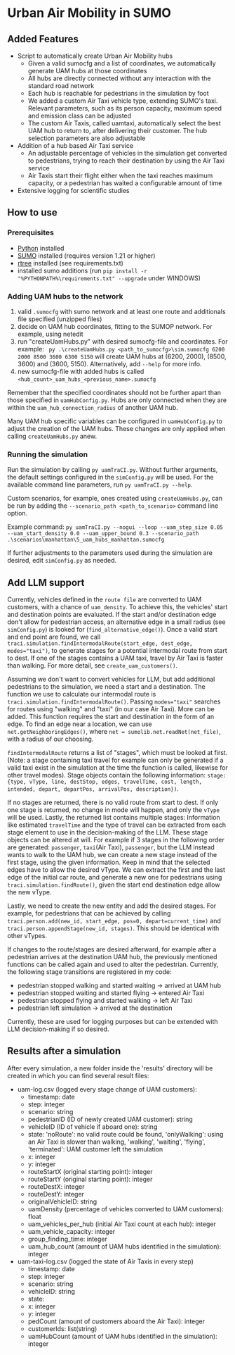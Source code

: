# Urban Air Mobility in SUMO

## Added Features

- Script to automatically create Urban Air Mobility hubs
  - Given a valid sumocfg and a list of coordinates, we automatically generate UAM hubs at those coordinates
  - All hubs are directly connected without any interaction with the standard road network
  - Each hub is reachable for pedestrians in the simulation by foot
  - We added a custom Air Taxi vehicle type, extending SUMO's taxi. Relevant parameters, such as its person capacity, maximum speed and emission class can be adjusted
  - The custom Air Taxis, called uamtaxi, automatically select the best UAM hub to return to, after delivering their customer. The hub selection parameters are also adjustable
- Addition of a hub based Air Taxi service
  - An adjustable percentage of vehicles in the simulation get converted to pedestrians, trying to reach their destination by using the Air Taxi service
  - Air Taxis start their flight either when the taxi reaches maximum capacity, or a pedestrian has waited a configurable amount of time
- Extensive logging for scientific studies

## How to use

### Prerequisites

- [Python](https://www.python.org/downloads) installed
- [SUMO](https://sumo.dlr.de/docs/Downloads.php) installed (requires version 1.21 or higher)
- [rtree](https://github.com/Toblerity/rtree) installed (see requirements.txt)
- installed sumo additions (run ``pip install -r "%PYTHONPATH%\requirements.txt" --upgrade`` under WINDOWS)

### Adding UAM hubs to the network

1. valid `.sumocfg` with sumo network and at least one route and additionals file specified (unzipped files)
2. decide on UAM hub coordinates, fitting to the SUMOP network. For example, using netedit
3. run "createUamHubs.py" with desired sumocfg-file and coordinates. For example: ` py .\createUamHubs.py <path_to_sumocfg>\sim.sumocfg 6200 2000 8500 3600 6300 5150` will create UAM hubs at (6200, 2000), (8500, 3600) and (3600, 5150). Alternatively, add `--help` for more info.
4. new sumocfg-file with added hubs is called `<hub_count>_uam_hubs_<previous_name>.sumocfg`

Remember that the specified coordinates should not be further apart than those specified in ``uamHubConfig.py``. Hubs are only connected when they are within the `uam_hub_connection_radius` of another UAM hub.

Many UAM hub specific variables can be configured in ``uamHubConfig.py`` to adjust the creation of the UAM hubs. These changes are only applied when calling `createUamHubs.py` anew.


### Running the simulation

Run the simulation by calling ``py uamTraCI.py``.
Without further arguments, the default settings configured in the `simConfig.py` will be used.
For the available command line parameters, run ``py uamTraCI.py --help``.

Custom scenarios, for example, ones created using `createUamHubs.py`, can be run by adding the
`--scenario_path <path_to_scenario>` command line option.

Example command:
``py uamTraCI.py --nogui --loop --uam_step_size 0.05 --uam_start_density 0.0 --uam_upper_bound 0.3 --scenario_path .\scenarios\manhattan\5_uam_hubs_manhattan.sumocfg``

If further adjustments to the parameters used during the simulation are desired, edit `simConfig.py` as needed.

## Add LLM support

Currently, vehicles defined in the `route file` are converted to UAM customers, with a chance of `uam_density`.
To achieve this, the vehicles' start and destination points are evaluated.
If the start and/or destination edge don't allow for pedestrian access, an alternative edge in a small radius (see `simConfig.py`) is looked for (`find_alternative_edge()`).
Once a valid start and end point are found, we call `traci.simulation.findIntermodalRoute(start_edge, dest_edge, modes="taxi")`, to generate stages for a potential intermodal route from start to dest.
If one of the stages contains a UAM taxi, travel by Air Taxi is faster than walking.
For more detail, see `create_uam_customers()`.

Assuming we don't want to convert vehicles for LLM, but add additional pedestrians to the simulation, we need a start and a destination.
The function we use to calculate our intermodal route is `traci.simulation.findIntermodalRoute()`. Passing `modes="taxi"` searches for routes using "walking" and "taxi" (in our case Air Taxi). More can be added.
This function requires the start and destination in the form of an edge. To find an edge near a location, we can use `net.getNeighboringEdges()`, where `net = sumolib.net.readNet(net_file)`, with a radius of our choosing.

`findIntermodalRoute` returns a list of "stages", which must be looked at first.
(Note: a stage containing taxi travel for example can only be generated if a valid taxi exist in the simulation at the time the function is called, likewise for other travel modes).
Stage objects contain the following information: 
`stage: {type, vType, line, destStop, edges, travelTime, cost, length, intended, depart, departPos, arrivalPos, description})`.

If no stages are returned, there is no valid route from start to dest.
If only one stage is returned, no change in mode will happen, and only the `vType` will be used.
Lastly, the returned list contains multiple stages: Information like estimated `travelTime` and the type of travel 
can be extracted from each stage element to use in the decision-making of the LLM. 
These stage objects can be altered at will. For example if 3 stages in the following order are generated:
`passenger`, `taxi`(Air Taxi), `passenger`, but the LLM instead wants to walk to the UAM hub, we can create a new stage 
instead of the first stage, using the given information. Keep in mind that the selected edges have to allow the desired vType. 
We can extract the first and the last edge of the initial car route, and generate a new one for pedestrians using 
`traci.simulation.findRoute()`, given the start end destination edge allow the new vType. 

Lastly, we need to create the new entity and add the desired stages. For example, for pedestrians that can be achieved by
calling `traci.person.add(new_id, start_edge, pos=0, depart=current_time)` and `traci.person.appendStage(new_id, stages)`. This should be identical with other vTypes.

If changes to the route/stages are desired afterward, for example after a pedestrian arrives at the destination UAM hub, 
the previously mentioned functions can be called again and used to alter the pedestrian. Currently, the following stage 
transitions are registered in my code:
- pedestrian stopped walking and started waiting -> arrived at UAM hub
- pedestrian stopped waiting and started flying -> entered Air Taxi
- pedestrian stopped flying and started walking -> left Air Taxi
- pedestrian left simulation -> arrived at the destination

Currently, these are used for logging purposes but can be extended with LLM decision-making if so desired.

## Results after a simulation

After every simulation, a new folder inside the 'results' directory will be created in which you can find several result files:
- uam-log.csv (logged every stage change of UAM customers):
  - timestamp: date
  - step: integer
  - scenario: string
  - pedestrianID (ID of newly created UAM customer): string
  - vehicleID (ID of vehicle if aboard one): string
  - state: 'noRoute': no valid route could be found, 'onlyWalking': using an Air Taxi is slower than walking, 'walking', 'waiting', 'flying', 'terminated': UAM customer left the simulation
  - x: integer
  - y: integer
  - routeStartX (original starting point): integer
  - routeStartY (original starting point): integer
  - routeDestX: integer
  - routeDestY: integer
  - originalVehicleID: string
  - uamDensity (percentage of vehicles converted to UAM customers): float
  - uam_vehicles_per_hub (initial Air Taxi count at each hub): integer
  - uam_vehicle_capacity: integer
  - group_finding_time: integer
  - uam_hub_count (amount of UAM hubs identified in the simulation): integer
- uam-taxi-log.csv (logged the state of Air Taxis in every step)
  - timestamp: date
  - step: integer
  - scenario: string
  - vehicleID: string
  - state:
  - x: integer
  - y: integer
  - pedCount (amount of customers aboard the Air Taxi): integer
  - customerIds: list(string)
  - uamHubCount (amount of UAM hubs identified in the simulation): integer
  
